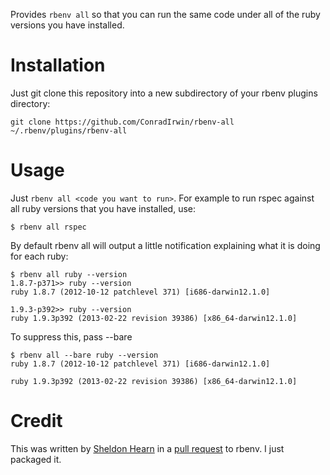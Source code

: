 Provides `rbenv all` so that you can run the same code under all of the ruby versions you have installed.

Installation
============

Just git clone this repository into a new subdirectory of your rbenv plugins directory:

```
git clone https://github.com/ConradIrwin/rbenv-all ~/.rbenv/plugins/rbenv-all
````

Usage
=====

Just `rbenv all <code you want to run>`. For example to run rspec against all ruby versions that you have installed, use:

```
$ rbenv all rspec
```

By default rbenv all will output a little notification explaining what it is doing for each ruby:

```
$ rbenv all ruby --version
1.8.7-p371>> ruby --version
ruby 1.8.7 (2012-10-12 patchlevel 371) [i686-darwin12.1.0]

1.9.3-p392>> ruby --version
ruby 1.9.3p392 (2013-02-22 revision 39386) [x86_64-darwin12.1.0]
```

To suppress this, pass --bare

```
$ rbenv all --bare ruby --version
ruby 1.8.7 (2012-10-12 patchlevel 371) [i686-darwin12.1.0]

ruby 1.9.3p392 (2013-02-22 revision 39386) [x86_64-darwin12.1.0]
```

Credit
======

This was written by [Sheldon Hearn](https://github.com/sheldonh) in a [pull request](https://github.com/sstephenson/rbenv/pull/110) to rbenv. I just packaged it.

